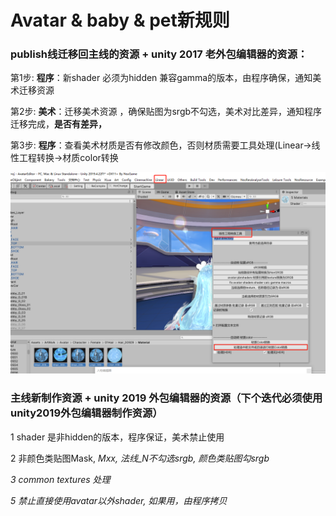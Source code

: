 # Avatar & baby & pet新规则

### publish线迁移回主线的资源 + unity 2017 老外包编辑器的资源：

第1步:  **程序**：新shader 必须为hidden 兼容gamma的版本，由程序确保，通知美术迁移资源

第2步:  **美术**：迁移美术资源 ，确保贴图为srgb不勾选，美术对比差异，通知程序迁移完成，**是否有差异，**

第3步: **程序**：查看美术材质是否有修改颜色，否则材质需要工具处理\(Linear-&gt;线性工程转换-&gt;材质color转换

![](../../../.gitbook/assets/image%20%28197%29.png)

### 主线新制作资源 + unity 2019 外包编辑器的资源（下个迭代必须使用unity2019外包编辑器制作资源）

1 shader 是非hidden的版本，程序保证，美术禁止使用

2 非颜色类贴图Mask, _Mxx, 法线\_N不勾选srgb,  颜色类贴图勾srgb_

_3  common textures 处理_

_5 禁止直接使用avatar以外shader, 如果用，由程序拷贝_









